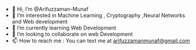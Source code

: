 - 👋 Hi, I’m @Arifuzzaman-Munaf
- 👀 I’m interested in Machine Learning , Cryptography ,Neural Networks and Web development 
- 🌱 I’m currently learning Web Development 
- 💞️ I’m looking to collaborate on web Development 
- 📫 How to reach me : You can text me at arifuzzamanmunaf@gmail.com

<!---
Arifuzzaman-Munaf/Arifuzzaman-Munaf is a ✨ special ✨ repository because its `README.md` (this file) appears on your GitHub profile.
You can click the Preview link to take a look at your changes.
--->
